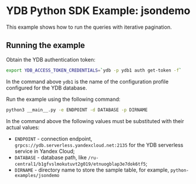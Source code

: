 # YDB Python SDK Example: jsondemo

This example shows how to run the queries with iterative pagination.

## Running the example

Obtain the YDB authentication token:

```bash
export YDB_ACCESS_TOKEN_CREDENTIALS=`ydb -p ydb1 auth get-token -f`
```

In the command above `ydb1` is the name of the configuration profile configured for the YDB database.

Run the example using the following command:

```bash
python3 __main__.py -e ENDPOINT -d DATABASE -p DIRNAME
```

In the command above the following values must be substituted with their actual values:
* `ENDPOINT` - connection endpoint, `grpcs://ydb.serverless.yandexcloud.net:2135` for the YDB serverless service in Yandex Cloud;
* `DATABASE` - database path, like `/ru-central1/b1gfvslmokutuvt2g019/etnuogblap3e7dok6tf5`;
* `DIRNAME` - directory name to store the sample table, for example, `python-examples/jsondemo`

